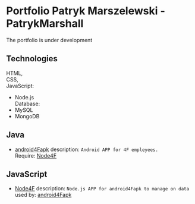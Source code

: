 # Portfolio Patryk Marszelewski - PatrykMarshall
The portfolio is under development

## Technologies
HTML, <br>
CSS, <br>
JavaScript: <br>
  - Node.js <br>
Database: <br>
  - MySQL <br>
  - MongoDB <br>

## Java
  - [android4Fapk](https://github.com/MarshallPatryk/android4Fapk)
  description: ```Android APP for 4F empleyees. ``` <br>
  Require:
  [Node4F](https://github.com/MarshallPatryk/Node4F) 


## JavaScript
  - [Node4F](https://github.com/MarshallPatryk/Node4F)
  description: ```Node.js APP for android4Fapk to manage on data``` <br>
  used by:
  [android4Fapk](https://github.com/MarshallPatryk/android4Fapk)
